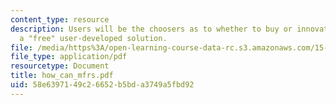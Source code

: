 ```yaml
---
content_type: resource
description: Users will be the choosers as to whether to buy or innovate or select
  a "free" user-developed solution.
file: /media/https%3A/open-learning-course-data-rc.s3.amazonaws.com/15-352-managing-innovation-emerging-trends-spring-2005/58e6397149c26652b5bda3749a5fbd92_how_can_mfrs.pdf
file_type: application/pdf
resourcetype: Document
title: how_can_mfrs.pdf
uid: 58e63971-49c2-6652-b5bd-a3749a5fbd92
---
```

